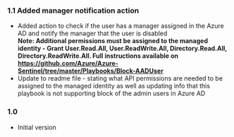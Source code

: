 ### 1.1 Added manager notification action

-   Added action to check if the user has a manager assigned in the Azure AD and notify the manager that the user is disabled<br>
    <strong>Note: Additional permissions must be assigned to the managed identity - Grant User.Read.All, User.ReadWrite.All, Directory.Read.All, Directory.ReadWrite.All. Full instructions available on https://github.com/Azure/Azure-Sentinel/tree/master/Playbooks/Block-AADUser</strong>
-   Update to readme file - stating what API permissions are needed to be assigned to the managed identity as well as updating info that this playbook is not supporting block of the admin users in Azure AD

### 1.0

-   Initial version